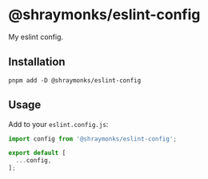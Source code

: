 # @shraymonks/eslint-config

My eslint config.

## Installation

```console
pnpm add -D @shraymonks/eslint-config
```

## Usage

Add to your `eslint.config.js`:

```js
import config from '@shraymonks/eslint-config';

export default [
  ...config,
];
```
